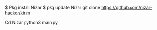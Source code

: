 $ Pkg install Nizar
$ pkg update Nizar
git clone https://github.com/nizar-hacker/kirim

Cd Nizar
python3 main.py

